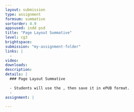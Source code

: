 ```yaml
---
layout: submission
type: assignment
formsum: summative
sortorder: 4.9
appsused: indd psd
title: "Page Layout Summative"
level: cg3
brightspace: 
submission: "my-assignment-folder"
links: |
  - 
video: 
downloads: 
description: 
details: |
  ### Page Layout Summative
  
  - Students will use the , then save it in ePUB format.  
  - 
assignment: |
  
---
```

